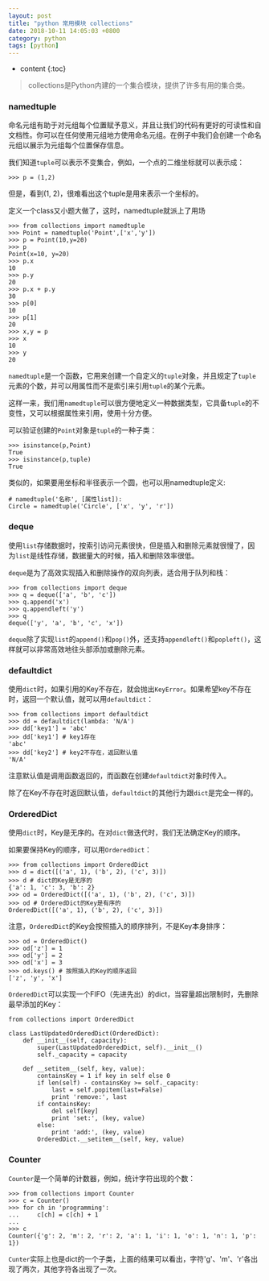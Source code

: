 ```yaml
---
layout: post
title: "python 常用模块 collections"
date: 2018-10-11 14:05:03 +0800
category: python
tags: [python]
---
```

* content
{:toc}



> collections是Python内建的一个集合模块，提供了许多有用的集合类。

### namedtuple

命名元组有助于对元组每个位置赋予意义，并且让我们的代码有更好的可读性和自文档性。你可以在任何使用元组地方使用命名元组。在例子中我们会创建一个命名元组以展示为元组每个位置保存信息。

我们知道`tuple`可以表示不变集合，例如，一个点的二维坐标就可以表示成：
	
	>>> p = (1,2)

但是，看到(1, 2)，很难看出这个tuple是用来表示一个坐标的。

定义一个class又小题大做了，这时，namedtuple就派上了用场

	>>> from collections import namedtuple
	>>> Point = namedtuple('Point',['x','y'])
	>>> p = Point(10,y=20)
	>>> p
	Point(x=10, y=20)
	>>> p.x
	10
	>>> p.y
	20
	>>> p.x + p.y
	30
	>>> p[0]
	10
	>>> p[1]
	20
	>>> x,y = p
	>>> x
	10
	>>> y
	20

`namedtuple`是一个函数，它用来创建一个自定义的`tuple`对象，并且规定了`tuple`元素的个数，并可以用属性而不是索引来引用`tuple`的某个元素。

这样一来，我们用`namedtuple`可以很方便地定义一种数据类型，它具备`tuple`的不变性，又可以根据属性来引用，使用十分方便。

可以验证创建的`Point`对象是`tuple`的一种子类：

	>>> isinstance(p,Point)
	True
	>>> isinstance(p,tuple)
	True

类似的，如果要用坐标和半径表示一个圆，也可以用namedtuple定义:

	# namedtuple('名称', [属性list]):
	Circle = namedtuple('Circle', ['x', 'y', 'r'])

### deque

使用`list`存储数据时，按索引访问元素很快，但是插入和删除元素就很慢了，因为`list`是线性存储，数据量大的时候，插入和删除效率很低。

`deque`是为了高效实现插入和删除操作的双向列表，适合用于队列和栈：

	>>> from collections import deque
	>>> q = deque(['a', 'b', 'c'])
	>>> q.append('x')
	>>> q.appendleft('y')
	>>> q
	deque(['y', 'a', 'b', 'c', 'x'])

`deque`除了实现`list`的`append()`和`pop()`外，还支持`appendleft()`和`popleft()`，这样就可以非常高效地往头部添加或删除元素。

### defaultdict

使用`dict`时，如果引用的Key不存在，就会抛出`KeyError`。如果希望key不存在时，返回一个默认值，就可以用`defaultdict`：

	>>> from collections import defaultdict
	>>> dd = defaultdict(lambda: 'N/A')
	>>> dd['key1'] = 'abc'
	>>> dd['key1'] # key1存在
	'abc'
	>>> dd['key2'] # key2不存在，返回默认值
	'N/A'

注意默认值是调用函数返回的，而函数在创建`defaultdict`对象时传入。

除了在Key不存在时返回默认值，`defaultdict`的其他行为跟`dict`是完全一样的。

### OrderedDict

使用`dict`时，Key是无序的。在对`dict`做迭代时，我们无法确定Key的顺序。

如果要保持Key的顺序，可以用`OrderedDict`：

	>>> from collections import OrderedDict
	>>> d = dict([('a', 1), ('b', 2), ('c', 3)])
	>>> d # dict的Key是无序的
	{'a': 1, 'c': 3, 'b': 2}
	>>> od = OrderedDict([('a', 1), ('b', 2), ('c', 3)])
	>>> od # OrderedDict的Key是有序的
	OrderedDict([('a', 1), ('b', 2), ('c', 3)])

注意，`OrderedDict`的Key会按照插入的顺序排列，不是Key本身排序：

	>>> od = OrderedDict()
	>>> od['z'] = 1
	>>> od['y'] = 2
	>>> od['x'] = 3
	>>> od.keys() # 按照插入的Key的顺序返回
	['z', 'y', 'x']

`OrderedDict`可以实现一个FIFO（先进先出）的dict，当容量超出限制时，先删除最早添加的Key：

	from collections import OrderedDict
	
	class LastUpdatedOrderedDict(OrderedDict):
	    def __init__(self, capacity):
	        super(LastUpdatedOrderedDict, self).__init__()
	        self._capacity = capacity
	
	    def __setitem__(self, key, value):
	        containsKey = 1 if key in self else 0
	        if len(self) - containsKey >= self._capacity:
	            last = self.popitem(last=False)
	            print 'remove:', last
	        if containsKey:
	            del self[key]
	            print 'set:', (key, value)
	        else:
	            print 'add:', (key, value)
	        OrderedDict.__setitem__(self, key, value)

### Counter

`Counter`是一个简单的计数器，例如，统计字符出现的个数：

	>>> from collections import Counter
	>>> c = Counter()
	>>> for ch in 'programming':
	...     c[ch] = c[ch] + 1
	...
	>>> c
	Counter({'g': 2, 'm': 2, 'r': 2, 'a': 1, 'i': 1, 'o': 1, 'n': 1, 'p': 1})

`Cunter`实际上也是dict的一个子类，上面的结果可以看出，字符'g'、'm'、'r'各出现了两次，其他字符各出现了一次。
